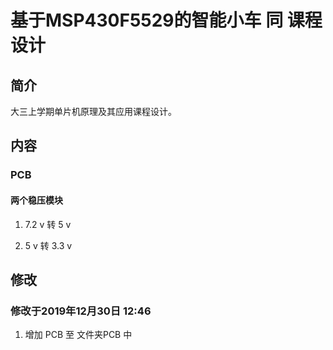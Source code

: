 # 基于MSP430F5529的智能小车 同 课程设计

## 简介

  大三上学期单片机原理及其应用课程设计。

## 内容

### PCB

#### 两个稳压模块

1. 7.2 v 转 5 v

2. 5 v 转 3.3 v

## 修改

### 修改于2019年12月30日 12:46

1. 增加 PCB 至 文件夹PCB 中